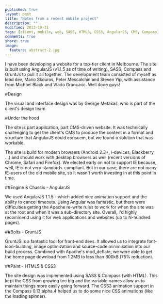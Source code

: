 ```yaml
---
published: true
layout: post
title: "Notes from a recent mobile project"
description: ""
modified: 2013-10-31
tags: [client, mobile, web, SASS, HTML5, CSS3, AngularJS, CMS, Compass]
comments: true
share: true
image:
  feature: abstract-2.jpg
---
```


I have been developing a website for a top-tier client in Melbourne. The site is built using AngularJS (v1.1.5 as of time of writing), SASS, Compass and GruntJs to pull it all together. The development team consisted of myself as lead dev, Mario Skouros, Peter Mescalchin and Steven Yip, with assistance from Michael Black and Vlado Grancaric. Well done guys!

#Design

The visual and interface design was by George Metaxas, who is part of the client's design team.

#Under the hood

The site is part application, part CMS-driven website. It was technically challenging to get the client's CMS to produce the content in a format and structure that AngularJS could consuem, but we found a solution that was workable.

The site is build for modern browsers (Android 2.3+, i-devices, Blackberry, ...) and should work with desktop browsers as well (recent versions of Chrome, Safari and Firefox). We elected early on not to support IE because, well, IE is not very standards-compliant. But in our case, there are not many IE-users of the old mobile site, so it wasn't worth investing in at this point in time.

##Engine & Chassis - AngularJS

We used AngularJS 1.1.5 - which added nice animation support and the ability to cancel timeouts. Using Angular was fantastic, but there were difficulties getting the Apache re-write rules to work for when the site was at the root and when it was a sub-directory site. Overall, I'd highly recommend using it for web applications and websites (up to N-hundred pages).

##Bolts - GruntJS

GruntJS is a fantastic tool for front-end devs. It allowed us to integrate font-icon-building, image optimization and source-code minimisation into our build process. Combined with Apache's mod_deflate, we were able to get the home page download from 1.2MB to less than 300kB (75% reduction).

##Paint - HTML5 & CSS3

The site design was implemented using SASS & Compass (with HTML). This kept the CSS from growing too big and the variable names allow us to maintain things more easily going forward. The CSS3 animation support in the Compass 0.13.alpha.4 helped us to do some nice CSS animations (like the loading spinner).

